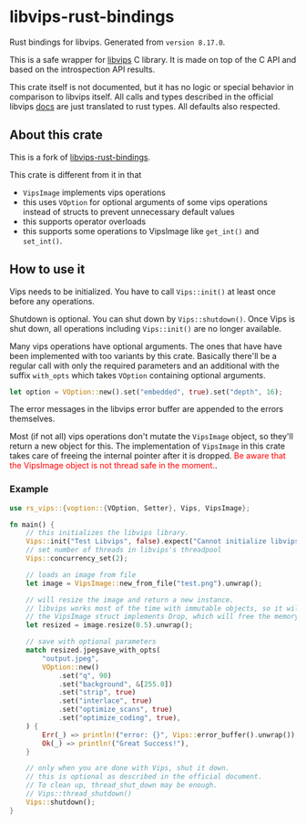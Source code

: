 # libvips-rust-bindings
Rust bindings for libvips. Generated from `version 8.17.0`.

This is a safe wrapper for [libvips](https://libvips.github.io/libvips/) C library. It is made on top of the C API and based on the introspection API results.

This crate itself is not documented, but it has no logic or special behavior in comparison to libvips itself. All calls and types described in the official libvips [docs](https://libvips.github.io/libvips/API/current/) are just translated to rust types. All defaults also respected.

## About this crate

This is a fork of [libvips-rust-bindings](https://github.com/olxgroup-oss/libvips-rust-bindings). 

This crate is different from it in that 

- `VipsImage` implements vips operations
- this uses `VOption` for optional arguments of some vips operations instead of structs to prevent unnecessary default values
- this supports operator overloads
- this supports some operations to VipsImage like `get_int()` and `set_int()`.

## How to use it

Vips needs to be initialized. You have to call `Vips::init()` at least once before any operations.  

Shutdown is optional. You can shut down by `Vips::shutdown()`. Once Vips is shut down, all operations including `Vips::init()` are no longer available.  

Many vips operations have optional arguments. The ones that have have been implemented with too variants by this crate. Basically there'll be a regular call with only the required parameters and an additional with the suffix `with_opts` which takes `VOption` containing optional arguments.  

```rust
let option = VOption::new().set("embedded", true).set("depth", 16);
```

The error messages in the libvips error buffer are appended to the errors themselves. 

Most (if not all) vips operations don't mutate the `VipsImage` object, so they'll return a new object for this. The implementation of `VipsImage` in this crate takes care of freeing the internal pointer after it is dropped. <span style="color:red">Be aware that the VipsImage object is not thread safe in the moment.</span>. 

### Example

```rust
use rs_vips::{voption::{VOption, Setter}, Vips, VipsImage};

fn main() {
    // this initializes the libvips library.
    Vips::init("Test Libvips", false).expect("Cannot initialize libvips");
    // set number of threads in libvips's threadpool
    Vips::concurrency_set(2);

    // loads an image from file
    let image = VipsImage::new_from_file("test.png").unwrap();

    // will resize the image and return a new instance.
    // libvips works most of the time with immutable objects, so it will return a new object
    // the VipsImage struct implements Drop, which will free the memory
    let resized = image.resize(0.5).unwrap();

    // save with optional parameters
    match resized.jpegsave_with_opts(
        "output.jpeg",
        VOption::new()
            .set("q", 90)
            .set("background", &[255.0])
            .set("strip", true)
            .set("interlace", true)
            .set("optimize_scans", true)
            .set("optimize_coding", true),
    ) {
        Err(_) => println!("error: {}", Vips::error_buffer().unwrap()),
        Ok(_) => println!("Great Success!"),
    }

    // only when you are done with Vips, shut it down.
    // this is optional as described in the official document.
    // To clean up, thread_shut_down may be enough.
    // Vips::thread_shutdown()
    Vips::shutdown();
}
```
